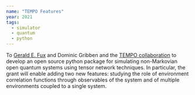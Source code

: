 ```yaml
---
name: "TEMPO Features"
year: 2021
tags:
  - simulator
  - quantum
  - python
---
```

To [Gerald E. Fux](https://twitter.com/fuxgerald) and Dominic Gribben and the [TEMPO collaboration](https://github.com/tempoCollaboration/TimeEvolvingMPO) to develop an open source python package for simulating non-Markovian open quantum systems using tensor network techniques. In particular, the grant will enable adding two new features: studying the role of environment correlation functions through observables of the system and of multiple environments coupled to a single system.
